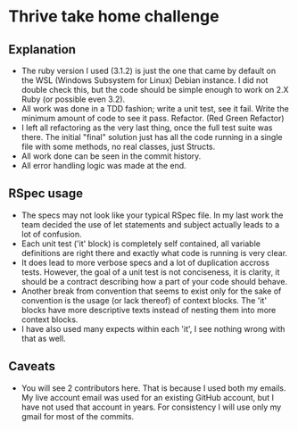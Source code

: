 # Thrive take home challenge

## Explanation

- The ruby version I used (3.1.2) is just the one that came by default on the WSL (Windows Subsystem for Linux) Debian instance. I did not double check this, but the code should be simple enough to work on 2.X Ruby (or possible even 3.2).
- All work was done in a TDD fashion; write a unit test, see it fail. Write the minimum amount of code to see it pass. Refactor. (Red Green Refactor)
- I left all refactoring as the very last thing, once the full test suite was there. The initial "final" solution just has all the code running in a single file with some methods, no real classes, just Structs.
- All work done can be seen in the commit history.
- All error handling logic was made at the end.

## RSpec usage

- The specs may not look like your typical RSpec file. In my last work the team decided the use of let statements and subject actually leads to a lot of confusion.
- Each unit test ('it' block) is completely self contained, all variable definitions are right there and exactly what code is running is very clear.
- It does lead to more verbose specs and a lot of duplication accross tests. However, the goal of a unit test is not conciseness, it is clarity, it should be a contract describing how a part of your code should behave.
- Another break from convention that seems to exist only for the sake of convention is the usage (or lack thereof) of context blocks. The 'it' blocks have more descriptive texts instead of nesting them into more context blocks.
- I have also used many expects within each 'it', I see nothing wrong with that as well.

## Caveats

- You will see 2 contributors here. That is because I used both my emails. My live account email was used for an existing GitHub account, but I have not used that account in years. For consistency I will use only my gmail for most of the commits.
